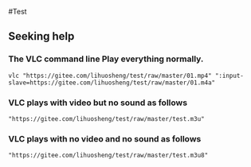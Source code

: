 #Test

## Seeking help

### The VLC command line Play everything normally.
`vlc "https://gitee.com/lihuosheng/test/raw/master/01.mp4" ":input-slave=https://gitee.com/lihuosheng/test/raw/master/01.m4a"`

### VLC plays with video but no sound as follows
`"https://gitee.com/lihuosheng/test/raw/master/test.m3u"`

### VLC plays with no video and no sound as follows
`"https://gitee.com/lihuosheng/test/raw/master/test.m3u8"`
